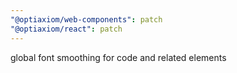 ```yaml
---
"@optiaxiom/web-components": patch
"@optiaxiom/react": patch
---
```


global font smoothing for code and related elements
